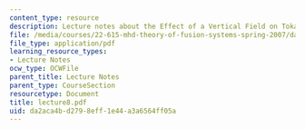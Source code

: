 ```yaml
---
content_type: resource
description: Lecture notes about the Effect of a Vertical Field on Tokamak Equilibrium.
file: /media/courses/22-615-mhd-theory-of-fusion-systems-spring-2007/da2aca4bd2798eff1e44a3a6564ff05a_lecture8.pdf
file_type: application/pdf
learning_resource_types:
- Lecture Notes
ocw_type: OCWFile
parent_title: Lecture Notes
parent_type: CourseSection
resourcetype: Document
title: lecture8.pdf
uid: da2aca4b-d279-8eff-1e44-a3a6564ff05a
---
```

